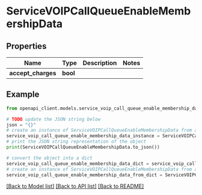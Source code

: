 # ServiceVOIPCallQueueEnableMembershipData


## Properties

Name | Type | Description | Notes
------------ | ------------- | ------------- | -------------
**accept_charges** | **bool** |  | 

## Example

```python
from openapi_client.models.service_voip_call_queue_enable_membership_data import ServiceVOIPCallQueueEnableMembershipData

# TODO update the JSON string below
json = "{}"
# create an instance of ServiceVOIPCallQueueEnableMembershipData from a JSON string
service_voip_call_queue_enable_membership_data_instance = ServiceVOIPCallQueueEnableMembershipData.from_json(json)
# print the JSON string representation of the object
print(ServiceVOIPCallQueueEnableMembershipData.to_json())

# convert the object into a dict
service_voip_call_queue_enable_membership_data_dict = service_voip_call_queue_enable_membership_data_instance.to_dict()
# create an instance of ServiceVOIPCallQueueEnableMembershipData from a dict
service_voip_call_queue_enable_membership_data_from_dict = ServiceVOIPCallQueueEnableMembershipData.from_dict(service_voip_call_queue_enable_membership_data_dict)
```
[[Back to Model list]](../README.md#documentation-for-models) [[Back to API list]](../README.md#documentation-for-api-endpoints) [[Back to README]](../README.md)


